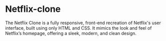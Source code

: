 # Netflix-clone
The Netflix Clone is a fully responsive, front-end recreation of Netflix's user interface, built using only HTML and CSS. It mimics the look and feel of Netflix’s homepage, offering a sleek, modern, and clean design. 
